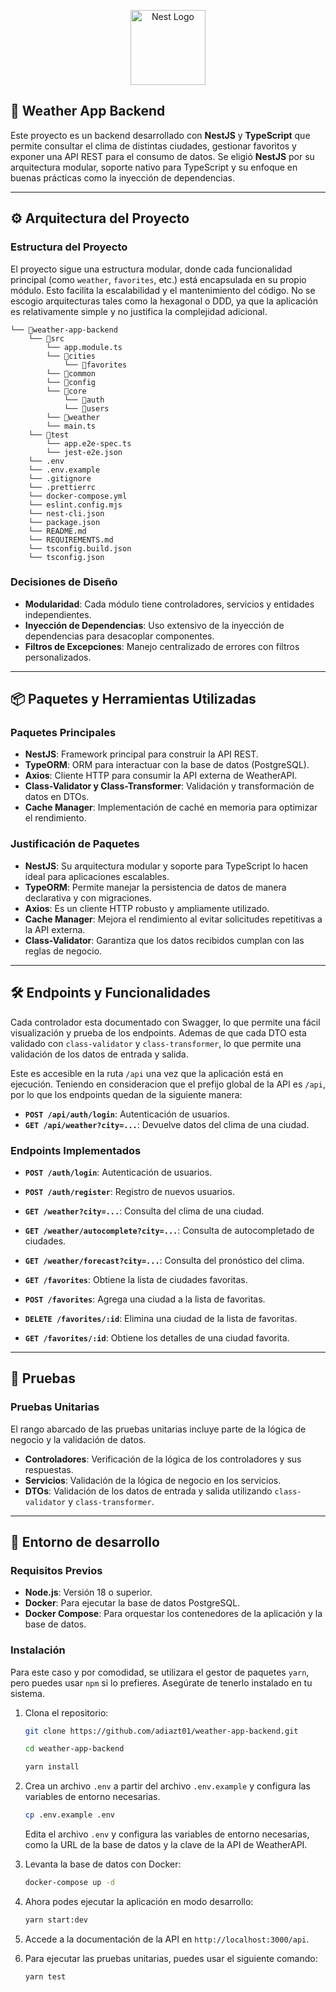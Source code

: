 <p align="center">
  <a href="http://nestjs.com/" target="blank"><img src="https://nestjs.com/img/logo-small.svg" width="120" alt="Nest Logo" /></a>
</p>

## 🧭 Weather App Backend

Este proyecto es un backend desarrollado con **NestJS** y **TypeScript** que permite consultar el clima de distintas ciudades, gestionar favoritos y exponer una API REST para el consumo de datos. Se eligió **NestJS** por su arquitectura modular, soporte nativo para TypeScript y su enfoque en buenas prácticas como la inyección de dependencias.

---

## ⚙️ Arquitectura del Proyecto

### Estructura del Proyecto

El proyecto sigue una estructura modular, donde cada funcionalidad principal (como `weather`, `favorites`, etc.) está encapsulada en su propio módulo. Esto facilita la escalabilidad y el mantenimiento del código. No se escogio arquitecturas tales como la hexagonal o DDD, ya que la aplicación es relativamente simple y no justifica la complejidad adicional.

```
└── 📁weather-app-backend
    └── 📁src
        └── app.module.ts
        └── 📁cities
            └── 📁favorites
        └── 📁common
        └── 📁config
        └── 📁core
            └── 📁auth
            └── 📁users
        └── 📁weather
        └── main.ts
    └── 📁test
        └── app.e2e-spec.ts
        └── jest-e2e.json
    └── .env
    └── .env.example
    └── .gitignore
    └── .prettierrc
    └── docker-compose.yml
    └── eslint.config.mjs
    └── nest-cli.json
    └── package.json
    └── README.md
    └── REQUIREMENTS.md
    └── tsconfig.build.json
    └── tsconfig.json
```

### Decisiones de Diseño

- **Modularidad**: Cada módulo tiene controladores, servicios y entidades independientes.
- **Inyección de Dependencias**: Uso extensivo de la inyección de dependencias para desacoplar componentes.
- **Filtros de Excepciones**: Manejo centralizado de errores con filtros personalizados.

---

## 📦 Paquetes y Herramientas Utilizadas

### Paquetes Principales

- **NestJS**: Framework principal para construir la API REST.
- **TypeORM**: ORM para interactuar con la base de datos (PostgreSQL).
- **Axios**: Cliente HTTP para consumir la API externa de WeatherAPI.
- **Class-Validator y Class-Transformer**: Validación y transformación de datos en DTOs.
- **Cache Manager**: Implementación de caché en memoria para optimizar el rendimiento.

### Justificación de Paquetes

- **NestJS**: Su arquitectura modular y soporte para TypeScript lo hacen ideal para aplicaciones escalables.
- **TypeORM**: Permite manejar la persistencia de datos de manera declarativa y con migraciones.
- **Axios**: Es un cliente HTTP robusto y ampliamente utilizado.
- **Cache Manager**: Mejora el rendimiento al evitar solicitudes repetitivas a la API externa.
- **Class-Validator**: Garantiza que los datos recibidos cumplan con las reglas de negocio.

---

## 🛠️ Endpoints y Funcionalidades

Cada controlador esta documentado con Swagger, lo que permite una fácil visualización y prueba de los endpoints. Ademas de que cada DTO esta validado con `class-validator` y `class-transformer`, lo que permite una validación de los datos de entrada y salida.

Este es accesible en la ruta `/api` una vez que la aplicación está en ejecución. Teniendo en consideracion que el prefijo global de la API es `/api`, por lo que los endpoints quedan de la siguiente manera:

- **`POST /api/auth/login`**: Autenticación de usuarios.
- **`GET /api/weather?city=...`**: Devuelve datos del clima de una ciudad.

### Endpoints Implementados

- **`POST /auth/login`**: Autenticación de usuarios.
- **`POST /auth/register`**: Registro de nuevos usuarios.

- **`GET /weather?city=...`**: Consulta del clima de una ciudad.
- **`GET /weather/autocomplete?city=...`**: Consulta de autocompletado de ciudades.
- **`GET /weather/forecast?city=...`**: Consulta del pronóstico del clima.

- **`GET /favorites`**: Obtiene la lista de ciudades favoritas.
- **`POST /favorites`**: Agrega una ciudad a la lista de favoritas.
- **`DELETE /favorites/:id`**: Elimina una ciudad de la lista de favoritas.
- **`GET /favorites/:id`**: Obtiene los detalles de una ciudad favorita.

---

## 🧪 Pruebas

### Pruebas Unitarias

El rango abarcado de las pruebas unitarias incluye parte de la lógica de negocio y la validación de datos.

- **Controladores**: Verificación de la lógica de los controladores y sus respuestas.
- **Servicios**: Validación de la lógica de negocio en los servicios.
- **DTOs**: Validación de los datos de entrada y salida utilizando `class-validator` y `class-transformer`.

---

## 🚀 Entorno de desarrollo

### Requisitos Previos

- **Node.js**: Versión 18 o superior.
- **Docker**: Para ejecutar la base de datos PostgreSQL.
- **Docker Compose**: Para orquestar los contenedores de la aplicación y la base de datos.

### Instalación

Para este caso y por comodidad, se utilizara el gestor de paquetes `yarn`, pero puedes usar `npm` si lo prefieres. Asegúrate de tenerlo instalado en tu sistema.

1. Clona el repositorio:

   ```bash
   git clone https://github.com/adiazt01/weather-app-backend.git

   cd weather-app-backend

   yarn install
   ```

2. Crea un archivo `.env` a partir del archivo `.env.example` y configura las variables de entorno necesarias.

   ```bash
   cp .env.example .env
   ```

   Edita el archivo `.env` y configura las variables de entorno necesarias, como la URL de la base de datos y la clave de la API de WeatherAPI.

3. Levanta la base de datos con Docker:
   ```bash
   docker-compose up -d
   ```
4. Ahora podes ejecutar la aplicación en modo desarrollo:

   ```bash
   yarn start:dev
   ```

5. Accede a la documentación de la API en `http://localhost:3000/api`.

6. Para ejecutar las pruebas unitarias, puedes usar el siguiente comando:

   ```bash
   yarn test
   ```
